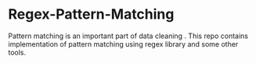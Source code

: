 # Regex-Pattern-Matching
Pattern matching is an important part of data cleaning . This repo contains implementation of pattern matching using regex library and some other tools. 
